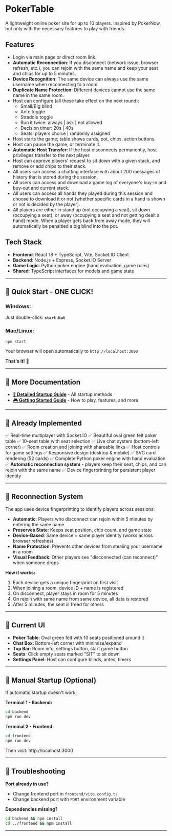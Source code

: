 # PokerTable
A lightweight online poker site for up to 10 players. Inspired by PokerNow, but only with the necessary features to play with friends.

## Features
- Login via main page or direct room link.
- **Automatic Reconnection**: If you disconnect (network issue, browser refresh, etc.), you can rejoin with the same name and keep your seat and chips for up to 5 minutes.
- **Device Recognition**: The same device can always use the same username when reconnecting to a room.
- **Duplicate Name Protection**: Different devices cannot use the same name in the same room.
- Host can configure (all these take effect on the next round):
  - Small/Big blind
  - Ante toggle
  - Straddle toggle
  - Run it twice: always | ask | not allowed
  - Decision timer: 20s | 40s
  - Seats: players choice | randomly assigned
- Host starts the game; table shows cards, pot, chips, action buttons.
- Host can pause the game, or terminate it.
- **Automatic Host Transfer**: If the host disconnects permanently, host privileges transfer to the next player.
- Host can approve players' request to sit down with a given stack, and remove or add chips to their stack.
- All users can access a chatting interface with about 200 messages of history that is stored during the session.
- All users can access and download a game log of everyone's buy-in and buy-out and current stack.
- All users can access all hands they played during this session and choose to download it or not (whether specific cards in a hand is shown or not is decided by the player).
- All players are either in stand up (not occupying a seat), sit down (occupying a seat), or away (occupying a seat and not getting dealt a hand) mode. When a player gets back from away mode, they will automatically be penaltied a big blind into the pot.

## Tech Stack
- **Frontend**: React 18 + TypeScript, Vite, Socket.IO Client
- **Backend**: Node.js + Express, Socket.IO Server
- **Game Logic**: Python poker engine (hand evaluation, game rules)
- **Shared**: TypeScript interfaces for models and game state

---

## 🚀 Quick Start - ONE CLICK!

### **Windows:**
Just double-click: **`start.bat`**

### **Mac/Linux:**
```bash
npm start
```

Your browser will open automatically to `http://localhost:3000`

**That's it!** 🎉

---

## 📖 More Documentation

- **[📘 Detailed Startup Guide](STARTUP_GUIDE.md)** - All startup methods
- **[🎮 Getting Started Guide](START_HERE.md)** - How to play, features, and more

---

## 🎯 Already Implemented

✅ Real-time multiplayer with Socket.IO
✅ Beautiful oval green felt poker table
✅ 10-seat table with seat selection
✅ Live chat system (bottom-left corner)
✅ Room creation and joining with shareable links
✅ Host controls for game settings
✅ Responsive design (desktop & mobile)
✅ SVG card rendering (52 cards)
✅ Complete Python poker engine with hand evaluation
✅ **Automatic reconnection system** - players keep their seat, chips, and can rejoin with the same name
✅ Device fingerprinting for persistent player identity

---

## 🔄 Reconnection System

The app uses device fingerprinting to identify players across sessions:

- **Automatic**: Players who disconnect can rejoin within 5 minutes by entering the same name
- **Preserves State**: Keeps seat position, chip count, and game state
- **Device-Based**: Same device = same player identity (works across browser refreshes)
- **Name Protection**: Prevents other devices from stealing your username in a room
- **Visual Feedback**: Other players see "disconnected (can reconnect)" when someone drops

**How it works:**
1. Each device gets a unique fingerprint on first visit
2. When joining a room, device ID + name is registered
3. On disconnect, player stays in room for 5 minutes
4. On rejoin with same name from same device, all data is restored
5. After 5 minutes, the seat is freed for others

---

## 🎨 Current UI

- **Poker Table**: Oval green felt with 10 seats positioned around it
- **Chat Box**: Bottom-left corner with minimize/expand
- **Top Bar**: Room info, settings button, start game button
- **Seats**: Click empty seats marked "SIT" to sit down
- **Settings Panel**: Host can configure blinds, antes, timers

---

## 📝 Manual Startup (Optional)

If automatic startup doesn't work:

**Terminal 1 - Backend:**
```bash
cd backend
npm run dev
```

**Terminal 2 - Frontend:**
```bash
cd frontend
npm run dev
```

Then visit: http://localhost:3000

---

## 🔧 Troubleshooting

**Port already in use?**
- Change frontend port in `frontend/vite.config.ts`
- Change backend port with `PORT` environment variable

**Dependencies missing?**
```bash
cd backend && npm install
cd ../frontend && npm install
```

---

